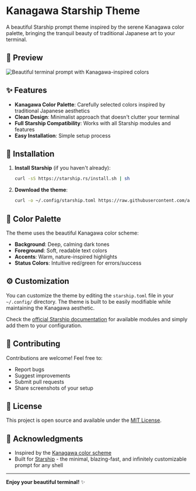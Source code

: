 # Kanagawa Starship Theme

A beautiful Starship prompt theme inspired by the serene Kanagawa color palette, bringing the tranquil beauty of traditional Japanese art to your terminal.

## 🎨 Preview

![Beautiful terminal prompt with Kanagawa-inspired colors](https://github.com/user-attachments/assets/9732a5d4-4c28-462f-9d19-71da6e0d35e8)


## ✨ Features

- **Kanagawa Color Palette**: Carefully selected colors inspired by traditional Japanese aesthetics
- **Clean Design**: Minimalist approach that doesn't clutter your terminal
- **Full Starship Compatibility**: Works with all Starship modules and features
- **Easy Installation**: Simple setup process

## 🚀 Installation

1. **Install Starship** (if you haven't already):
   ```zsh
   curl -sS https://starship.rs/install.sh | sh
   ```

2. **Download the theme**:
   ```zsh
   curl -o ~/.config/starship.toml https://raw.githubusercontent.com/avuenja/kanagawa.toml/main/starship.toml
   ```

## 🎯 Color Palette

The theme uses the beautiful Kanagawa color scheme:

- **Background**: Deep, calming dark tones
- **Foreground**: Soft, readable text colors  
- **Accents**: Warm, nature-inspired highlights
- **Status Colors**: Intuitive red/green for errors/success

## ⚙️ Customization

You can customize the theme by editing the `starship.toml` file in your `~/.config/` directory. The theme is built to be easily modifiable while maintaining the Kanagawa aesthetic.

Check the [official Starship documentation](https://starship.rs/config/) for available modules and simply add them to your configuration.

## 🤝 Contributing

Contributions are welcome! Feel free to:

- Report bugs
- Suggest improvements
- Submit pull requests
- Share screenshots of your setup

## 📄 License

This project is open source and available under the [MIT License](LICENSE).

## 🙏 Acknowledgments

- Inspired by the [Kanagawa color scheme](https://github.com/rebelot/kanagawa.nvim)
- Built for [Starship](https://starship.rs/) - the minimal, blazing-fast, and infinitely customizable prompt for any shell

---

**Enjoy your beautiful terminal!** ✨
